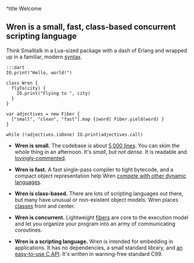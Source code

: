 ^title Welcome

## Wren is a small, fast, class-based concurrent scripting language

Think Smalltalk in a Lua-sized package with a dash of Erlang and wrapped up in
a familiar, modern [syntax][].

    :::dart
    IO.print("Hello, world!")

    class Wren {
      flyTo(city) {
        IO.print("Flying to ", city)
      }
    }

    var adjectives = new Fiber {
      ["small", "clean", "fast"].map {|word| Fiber.yield(word) }
    }

    while (!adjectives.isDone) IO.print(adjectives.call)

 *  **Wren is small.** The codebase is about [5,000 lines][src]. You can
    skim the whole thing in an afternoon. It's *small*, but not *dense*. It
    is readable and [lovingly-commented][nan].

 *  **Wren is fast.** A fast single-pass compiler to tight bytecode, and a
    compact object representation help Wren [compete with other dynamic
    languages][perf].

 *  **Wren is class-based.** There are lots of scripting languages out there,
    but many have unusual or non-existent object models. Wren places
    [classes][] front and center.

 *  **Wren is concurrent.** Lightweight [fibers][] are core to the execution
    model and let you organize your program into an army of communicating
    coroutines.

 *  **Wren is a scripting language.** Wren is intended for embedding in
    applications. It has no dependencies, a small standard library,
    and [an easy-to-use C API][embedding]. It's written in warning-free
    standard C99.

[syntax]: syntax.html
[src]: https://github.com/munificent/wren/tree/master/src
[nan]: https://github.com/munificent/wren/blob/46c1ba92492e9257aba6418403161072d640cb29/src/wren_value.h#L378-L433
[perf]: performance.html
[classes]: classes.html
[fibers]: fibers.html
[embedding]: embedding-api.html
